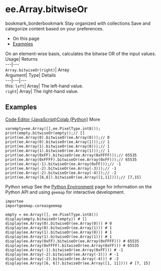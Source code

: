  
#  ee.Array.bitwiseOr 
bookmark_borderbookmark Stay organized with collections  Save and categorize content based on your preferences.
  * On this page
  * [Examples](https://developers.google.com/earth-engine/apidocs/ee-array-bitwiseor#examples)


On an element-wise basis, calculates the bitwise OR of the input values. 
Usage| Returns  
---|---  
`Array.bitwiseOr(right)`| Array  
Argument| Type| Details  
---|---|---  
this: `left`| Array| The left-hand value.  
`right`| Array| The right-hand value.  
## Examples
[Code Editor (JavaScript)](https://developers.google.com/earth-engine/apidocs/ee-array-bitwiseor#code-editor-javascript-sample)[Colab (Python)](https://developers.google.com/earth-engine/apidocs/ee-array-bitwiseor#colab-python-sample) More
```
varempty=ee.Array([],ee.PixelType.int8());
print(empty.bitwiseOr(empty));// []
print(ee.Array(0).bitwiseOr(ee.Array(0)));// 0
print(ee.Array(0).bitwiseOr(ee.Array(1)));// 1
print(ee.Array(1).bitwiseOr(ee.Array(0)));// 1
print(ee.Array(1).bitwiseOr(ee.Array(1)));// 1
print(ee.Array(0xFF).bitwiseOr(ee.Array(0xFFFF)));// 65535
print(ee.Array(0xFFFF).bitwiseOr(ee.Array(0xFF)));// 65535
print(ee.Array(-1).bitwiseOr(ee.Array(0xFF)));// -1
print(ee.Array(-2).bitwiseOr(ee.Array(-3)));// -1
print(ee.Array(-2).bitwiseOr(ee.Array(-4)));// -2
print(ee.Array([6,6]).bitwiseOr(ee.Array([1,11])));// [7,15]
```
Python setup
See the [ Python Environment](https://developers.google.com/earth-engine/guides/python_install) page for information on the Python API and using `geemap` for interactive development.
```
importee
importgeemap.coreasgeemap
```
```
empty = ee.Array([], ee.PixelType.int8())
display(empty.bitwiseOr(empty)) # []
display(ee.Array(0).bitwiseOr(ee.Array(0))) # 0
display(ee.Array(0).bitwiseOr(ee.Array(1))) # 1
display(ee.Array(1).bitwiseOr(ee.Array(0))) # 1
display(ee.Array(1).bitwiseOr(ee.Array(1))) # 1
display(ee.Array(0xFF).bitwiseOr(ee.Array(0xFFFF))) # 65535
display(ee.Array(0xFFFF).bitwiseOr(ee.Array(0xFF))) # 65535
display(ee.Array(-1).bitwiseOr(ee.Array(0xFF))) # -1
display(ee.Array(-2).bitwiseOr(ee.Array(-3))) # -1
display(ee.Array(-2).bitwiseOr(ee.Array(-4))) # -2
display(ee.Array([6, 6]).bitwiseOr(ee.Array([1, 11]))) # [7, 15]
```

